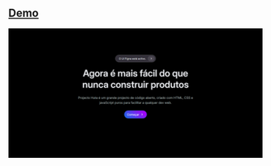 <div>

## <a href="https://hutadev.github.io/hero_section_atum/"> Demo </a>

</div>

<a href="https://hutadev.github.io/hero_section_atum/">
     <picture>
          <source media="(prefers-color-scheme: dark)" srcset="src/imagens/preview.webp">
          <source media="(prefers-color-scheme: light)" srcset="src/imagens/preview.webp">
          <img alt="Imagem de demo" src="src/imagens/preview.webp">
     </picture>
</a>
